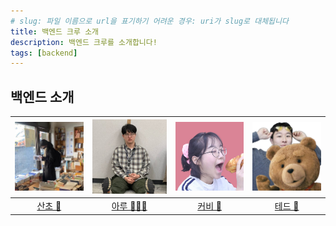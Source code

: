 ```yaml
---
# slug: 파일 이름으로 url을 표기하기 어려운 경우: uri가 slug로 대체됩니다
title: 백엔드 크루 소개
description: 백엔드 크루를 소개합니다!
tags: [backend]
---
```


## 백엔드 소개

|  <img src="./img/sancho.jpeg" width="300">  |      <img src="./img/aru.jpeg" width="300">       |  <img src="./img/kirby.png" width="300">  |  <img src="./img/ted.png" width="300">  |
|:-------------------------------------------:|:-------------------------------------------------:|:-----------------------------------------:|:---------------------------------------:|
|    [산초 🦧](https://github.com/nayonsoso)    |    [아루 🤸🏻‍♂️](https://github.com/donghoony)     |  [커비 💃](https://github.com/skylar1220)   |  [테드 🐻](https://github.com/Kimprodp)   |
